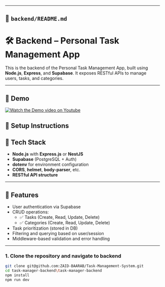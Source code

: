 
---

## 📁 `backend/README.md`


# 🛠️ Backend – Personal Task Management App

This is the backend of the Personal Task Management App, built using **Node.js**, **Express**, and **Supabase**. It exposes RESTful APIs to manage users, tasks, and categories.

---

## 🎥 Demo

[![Watch the Demo video on Youtube](./demo-thumbnail.png)](https://youtu.be/c0BxU14wBQ8)

## 🔧 Setup Instructions

## 🚀 Tech Stack

- **Node.js** with **Express.js** or **NestJS**
- **Supabase** (PostgreSQL + Auth)
- **dotenv** for environment configuration
- **CORS**, **helmet**, **body-parser**, etc.
- **RESTful API structure**

---

## 📌 Features

- User authentication via Supabase
- CRUD operations:
  - ✅ Tasks (Create, Read, Update, Delete)
  - ✅ Categories (Create, Read, Update, Delete)
- Task prioritization (stored in DB)
- Filtering and querying based on user/session
- Middleware-based validation and error handling

---


### 1. Clone the repository and navigate to backend

```bash
git clone git@github.com:ZAID-BAARAB/Task-Management-System.git
cd task-manager-backend\task-manager-backend
npm install
npm run dev
